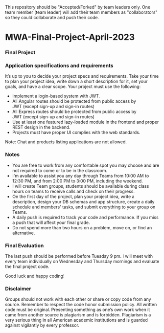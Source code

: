 This repository should be "Accepted/Forked" by team leaders only. One team member (team leader) will add their team members as "collaborators" so they could collaborate and push their code.  
  
# MWA-Final-Project-April-2023
### Final Project
### Application specifications and requirements
It’s up to you to decide your project specs and requirements. Take your time to plan your project idea, write down a short description for it, set your goals, and have a clear scope. Your project must use the following:  
* Implement a login-based system with JWT.  
* All Angular routes should be protected from public access by JWT (except sign-up and sign-in routes)
* All Express routes should be protected from public access by JWT (except sign-up and sign-in routes)
* Use at least one featured lazy-loaded module in the frontend and proper REST design in the backend.
* Projects must have proper UI complies with the web standards.
  
Note: Chat and products listing applications are not allowed.  
  
### Notes
* You are free to work from any comfortable spot you may choose and are not required to come or to be in the classroom. 
* I'm available to assist you any day through Teams from 10:00 AM to 12:30 PM, and from 2:00 PM to 3:00 PM, including the weekend. 
* I will create Team groups, students should be available during class hours on teams to receive calls and check on their progress.
* On the first day of the project, plan your project idea, write a description, design your DB schemas and app structure, create a daily schedule and members' tasks, and submit everything to your group on Teams.
* A daily push is required to track your code and performance. If you miss a push that will affect your final grade.
* Do not spend more than two hours on a problem, move on, or find an alternative.
      
### Final Evaluation
The last push should be performed before Tuesday 9 pm. I will meet with every team individually on Wednesday and Thursday mornings and evaluate the final project code. 
     
Good luck and happy coding!
  
### Disclaimer
Groups should not work with each other or share or copy code from any source. Remember to respect the code honor submission policy. All written code must be original. Presenting something as one’s own work when it came from another source is plagiarism and is forbidden. Plagiarism is a very serious thing in all American academic institutions and is guarded against vigilantly by every professor. 
